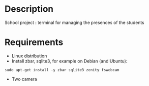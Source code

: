 # Description
School project : terminal for managing the presences of the students

# Requirements
- Linux distribution
- Install zbar, sqlite3, for example on Debian (and Ubuntu):
```
sudo apt-get install -y zbar sqlite3 zenity fswebcam
```
- Two camera
